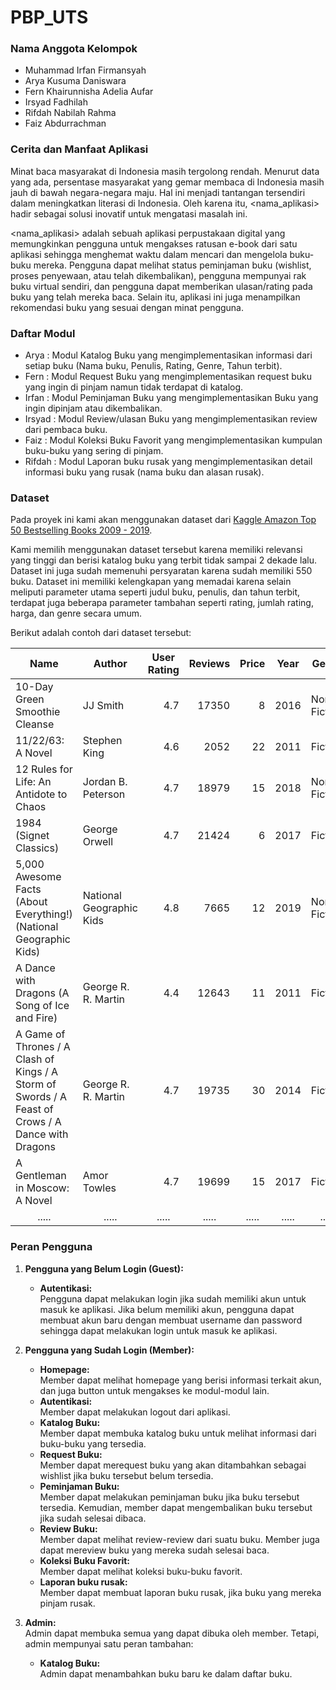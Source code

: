 # PBP_UTS

### Nama Anggota Kelompok
- Muhammad Irfan Firmansyah
- Arya Kusuma Daniswara
- Fern Khairunnisha Adelia Aufar
- Irsyad Fadhilah
- Rifdah Nabilah Rahma
- Faiz Abdurrachman

  
### Cerita dan Manfaat Aplikasi
Minat baca masyarakat di Indonesia masih tergolong rendah. Menurut data yang ada, persentase masyarakat yang gemar membaca di Indonesia masih jauh di bawah negara-negara maju. Hal ini menjadi tantangan tersendiri dalam meningkatkan literasi di Indonesia. Oleh karena itu, <nama_aplikasi> hadir sebagai solusi inovatif untuk mengatasi masalah ini.

<nama_aplikasi> adalah sebuah aplikasi perpustakaan digital yang memungkinkan pengguna untuk mengakses ratusan e-book dari satu aplikasi sehingga menghemat waktu dalam mencari dan mengelola buku-buku mereka. Pengguna dapat melihat status peminjaman buku (wishlist, proses penyewaan, atau telah dikembalikan), pengguna mempunyai rak buku virtual sendiri, dan pengguna dapat memberikan ulasan/rating pada buku yang telah mereka baca. Selain itu, aplikasi ini juga menampilkan rekomendasi buku yang sesuai dengan minat pengguna.

### Daftar Modul
- Arya : Modul Katalog Buku yang mengimplementasikan informasi dari setiap buku (Nama buku, Penulis, Rating, Genre, Tahun terbit).
- Fern : Modul Request Buku yang mengimplementasikan request buku yang ingin di pinjam namun tidak terdapat di katalog.
- Irfan : Modul Peminjaman Buku yang mengimplementasikan Buku yang ingin dipinjam atau dikembalikan.
- Irsyad : Modul Review/ulasan Buku yang mengimplementasikan review dari pembaca buku.
- Faiz : Modul Koleksi Buku Favorit yang mengimplementasikan kumpulan buku-buku yang sering di pinjam.
- Rifdah : Modul Laporan buku rusak yang mengimplementasikan detail informasi buku yang rusak (nama buku dan alasan rusak).

### Dataset
Pada proyek ini kami akan menggunakan dataset dari [Kaggle Amazon Top 50 Bestselling Books 2009 - 2019](https://www.kaggle.com/datasets/sootersaalu/amazon-top-50-bestselling-books-2009-2019). <br>

Kami memilih menggunakan dataset tersebut karena memiliki relevansi yang tinggi dan berisi katalog buku yang terbit tidak sampai 2 dekade lalu. Dataset ini juga sudah memenuhi persyaratan karena sudah memiliki 550 buku. Dataset ini memiliki kelengkapan yang memadai karena selain meliputi parameter utama seperti judul buku, penulis, dan tahun terbit, terdapat juga beberapa parameter tambahan seperti rating, jumlah rating, harga, dan genre secara umum.

Berikut adalah contoh dari dataset tersebut:
<table class="table table-bordered table-hover table-condensed">
<thead><tr><th title="Field #1">Name</th>
<th title="Field #2">Author</th>
<th title="Field #3">User Rating</th>
<th title="Field #4">Reviews</th>
<th title="Field #5">Price</th>
<th title="Field #6">Year</th>
<th title="Field #7">Genre</th>
</tr></thead>
<tbody><tr>
<td>10-Day Green Smoothie Cleanse</td>
<td>JJ Smith</td>
<td align="right">4.7</td>
<td align="right">17350</td>
<td align="right">8</td>
<td align="right">2016</td>
<td>Non Fiction</td>
</tr>
<tr>
<td>11/22/63: A Novel</td>
<td>Stephen King</td>
<td align="right">4.6</td>
<td align="right">2052</td>
<td align="right">22</td>
<td align="right">2011</td>
<td>Fiction</td>
</tr>
<tr>
<td>12 Rules for Life: An Antidote to Chaos</td>
<td>Jordan B. Peterson</td>
<td align="right">4.7</td>
<td align="right">18979</td>
<td align="right">15</td>
<td align="right">2018</td>
<td>Non Fiction</td>
</tr>
<tr>
<td>1984 (Signet Classics)</td>
<td>George Orwell</td>
<td align="right">4.7</td>
<td align="right">21424</td>
<td align="right">6</td>
<td align="right">2017</td>
<td>Fiction</td>
</tr>
<tr>
<td>5,000 Awesome Facts (About Everything!) (National Geographic Kids)</td>
<td>National Geographic Kids</td>
<td align="right">4.8</td>
<td align="right">7665</td>
<td align="right">12</td>
<td align="right">2019</td>
<td>Non Fiction</td>
</tr>
<tr>
<td>A Dance with Dragons (A Song of Ice and Fire)</td>
<td>George R. R. Martin</td>
<td align="right">4.4</td>
<td align="right">12643</td>
<td align="right">11</td>
<td align="right">2011</td>
<td>Fiction</td>
</tr>
<tr>
<td>A Game of Thrones / A Clash of Kings / A Storm of Swords / A Feast of Crows / A Dance with Dragons</td>
<td>George R. R. Martin</td>
<td align="right">4.7</td>
<td align="right">19735</td>
<td align="right">30</td>
<td align="right">2014</td>
<td>Fiction</td>
</tr>
<tr>
<td>A Gentleman in Moscow: A Novel</td>
<td>Amor Towles</td>
<td align="right">4.7</td>
<td align="right">19699</td>
<td align="right">15</td>
<td align="right">2017</td>
<td>Fiction</td>
</tr>
<tr>
<td align="center">.....</td>
<td align="center">.....</td>
<td align="center">.....</td>
<td align="center">.....</td>
<td align="center">.....</td>
<td align="center">.....</td>
<td align="center">.....</td>
</tr>
</tbody></table>

### Peran Pengguna
1. **Pengguna yang Belum Login (Guest):** <br>
    - **Autentikasi:** <br/>
      Pengguna dapat melakukan login jika sudah memiliki akun untuk masuk ke aplikasi. Jika belum memiliki akun, pengguna dapat membuat akun baru dengan membuat username dan password sehingga dapat melakukan login untuk masuk ke aplikasi.

2. **Pengguna yang Sudah Login (Member):** <br>
    - **Homepage:** <br/>
      Member dapat melihat homepage yang berisi informasi terkait akun, dan juga button untuk mengakses ke modul-modul lain.
    - **Autentikasi:** <br>
      Member dapat melakukan logout dari aplikasi.
    - **Katalog Buku:** <br>
      Member dapat membuka katalog buku untuk melihat informasi dari buku-buku yang tersedia.
    - **Request Buku:** <br>
      Member dapat merequest buku yang akan ditambahkan sebagai wishlist jika buku tersebut belum tersedia.
    - **Peminjaman Buku:** <br>
      Member dapat melakukan peminjaman buku jika buku tersebut tersedia. Kemudian, member dapat mengembalikan buku tersebut jika sudah selesai dibaca.
    - **Review Buku:** <br>
      Member dapat melihat review-review dari suatu buku. Member juga dapat mereview buku yang mereka sudah selesai baca. 
    - **Koleksi Buku Favorit:** <br>
      Member dapat melihat koleksi buku-buku favorit.   
    - **Laporan buku rusak:** <br>
      Member dapat membuat laporan buku rusak, jika buku yang mereka pinjam rusak.

3. **Admin:** <br>
   Admin dapat membuka semua yang dapat dibuka oleh member. Tetapi, admin mempunyai satu peran tambahan:
     - **Katalog Buku:** <br>
       Admin dapat menambahkan buku baru ke dalam daftar buku.
